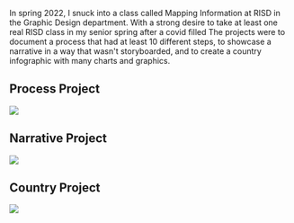 In spring 2022, I snuck into a class called Mapping Information at RISD in the Graphic Design department. With a strong desire to take at least one real RISD class in my senior spring after a covid filled The projects were to document a process that had at least 10 different steps, to showcase a narrative in a way that wasn't storyboarded, and to create a country infographic with many charts and graphics.

## Process Project

<img src="/projects/infographics/images/process.png">

## Narrative Project

<img src="/projects/infographics/images/narrative.png">

## Country Project

<img src="/projects/infographics/images/country.png">
